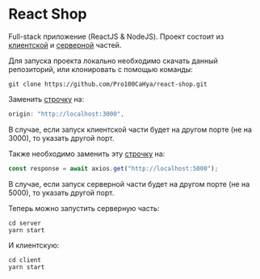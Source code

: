# React Shop

Full-stack приложение (ReactJS & NodeJS). Проект состоит из [клиентской](https://github.com/Pro100CaHya/react-shop/tree/main/client) и [серверной](https://github.com/Pro100CaHya/react-shop/tree/main/server) частей.

Для запуска проекта локально необходимо скачать данный репозиторий, или клонировать с помощью команды:
```
git clone https://github.com/Pro100CaHya/react-shop.git
```
Заменить [строчку](https://github.com/Pro100CaHya/react-shop/blob/d8c1aaf230816f2f9079f964867f2f87a218f0c4/server/routes/ItemRouter.js#L9) на:
```javascript
origin: "http://localhost:3000",
```
В случае, если запуск клиентской части будет на другом порте (не на 3000), то указать другой порт.

Также необходимо заменить эту [строчку](https://github.com/Pro100CaHya/react-shop/blob/4bcdbfd455b490e2d255307e60b528c803a377da/client/src/API/ItemService.js#L7) на:
```javascript
const response = await axios.get("http://localhost:5000");
```
В случае, если запуск серверной части будет на другом порте (не на 5000), то указать другой порт.

Теперь можно запустить серверную часть:
```
cd server
yarn start
```
И клиентскую:
```
cd client
yarn start
```
